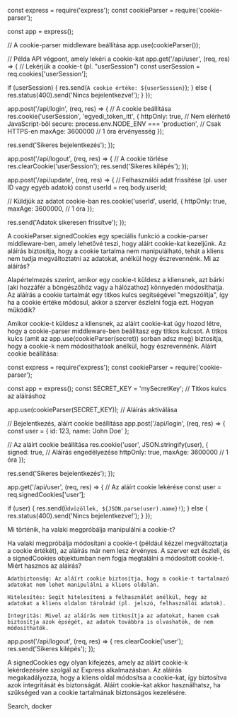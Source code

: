 const express = require('express');
const cookieParser = require('cookie-parser');

const app = express();

// A cookie-parser middleware beállítása
app.use(cookieParser());

// Példa API végpont, amely lekéri a cookie-kat
app.get('/api/user', (req, res) => {
  // Lekérjük a cookie-t (pl. "userSession")
  const userSession = req.cookies['userSession'];
  
  if (userSession) {
    res.send(`A cookie értéke: ${userSession}`);
  } else {
    res.status(400).send('Nincs bejelentkezve!');
  }
});









app.post('/api/login', (req, res) => {
  // A cookie beállítása
  res.cookie('userSession', 'egyedi_token_itt', {
    httpOnly: true,        // Nem elérhető JavaScript-ből
    secure: process.env.NODE_ENV === 'production', // Csak HTTPS-en
    maxAge: 3600000        // 1 óra érvényesség
  });

  res.send('Sikeres bejelentkezés');
});











app.post('/api/logout', (req, res) => {
  // A cookie törlése
  res.clearCookie('userSession');
  res.send('Sikeres kilépés');
});












app.post('/api/update', (req, res) => {
  // Felhasználói adat frissítése (pl. user ID vagy egyéb adatok)
  const userId = req.body.userId;

  // Küldjük az adatot cookie-ban
  res.cookie('userId', userId, {
    httpOnly: true,
    maxAge: 3600000, // 1 óra
  });

  res.send('Adatok sikeresen frissítve');
});







A cookieParser.signedCookies egy speciális funkció a cookie-parser middleware-ben, amely lehetővé teszi, hogy aláírt cookie-kat kezeljünk. Az aláírás biztosítja, hogy a cookie tartalma nem manipulálható, tehát a kliens nem tudja megváltoztatni az adatokat, anélkül hogy észrevennénk.
Mi az aláírás?

Alapértelmezés szerint, amikor egy cookie-t küldesz a kliensnek, azt bárki (aki hozzáfér a böngészőhöz vagy a hálózathoz) könnyedén módosíthatja. Az aláírás a cookie tartalmát egy titkos kulcs segítségével "megszólítja", így ha a cookie értéke módosul, akkor a szerver észlelni fogja ezt.
Hogyan működik?

Amikor cookie-t küldesz a kliensnek, az aláírt cookie-kat úgy hozod létre, hogy a cookie-parser middleware-ben beállítasz egy titkos kulcsot. A titkos kulcs (amit az app.use(cookieParser(secret)) sorban adsz meg) biztosítja, hogy a cookie-k nem módosíthatóak anélkül, hogy észrevennénk.
Aláírt cookie beállítása:





const express = require('express');
const cookieParser = require('cookie-parser');

const app = express();
const SECRET_KEY = 'mySecretKey';  // Titkos kulcs az aláíráshoz

app.use(cookieParser(SECRET_KEY));  // Aláírás aktiválása

// Bejelentkezés, aláírt cookie beállítása
app.post('/api/login', (req, res) => {
  const user = { id: 123, name: 'John Doe' };

  // Az aláírt cookie beállítása
  res.cookie('user', JSON.stringify(user), {
    signed: true,  // Aláírás engedélyezése
    httpOnly: true,
    maxAge: 3600000  // 1 óra
  });

  res.send('Sikeres bejelentkezés');
});





app.get('/api/user', (req, res) => {
  // Az aláírt cookie lekérése
  const user = req.signedCookies['user'];
  
  if (user) {
    res.send(`Üdvözöllek, ${JSON.parse(user).name}!`);
  } else {
    res.status(400).send('Nincs bejelentkezve!');
  }
});




Mi történik, ha valaki megpróbálja manipulálni a cookie-t?

Ha valaki megpróbálja módosítani a cookie-t (például kézzel megváltoztatja a cookie értékét), az aláírás már nem lesz érvényes. A szerver ezt észleli, és a signedCookies objektumban nem fogja megtalálni a módosított cookie-t.
Miért hasznos az aláírás?

    Adatbiztonság: Az aláírt cookie biztosítja, hogy a cookie-t tartalmazó adatokat nem lehet manipulálni a kliens oldalán.

    Hitelesítés: Segít hitelesíteni a felhasználót anélkül, hogy az adatokat a kliens oldalon tárolnád (pl. jelszó, felhasználói adatok).

    Integritás: Mivel az aláírás nem titkosítja az adatokat, hanem csak biztosítja azok épségét, az adatok továbbra is olvashatók, de nem módosíthatók.




app.post('/api/logout', (req, res) => {
  res.clearCookie('user');
  res.send('Sikeres kilépés');
});




A signedCookies egy olyan kifejezés, amely az aláírt cookie-k lekérdezésére szolgál az Express alkalmazásban. Az aláírás megakadályozza, hogy a kliens oldal módosítsa a cookie-kat, így biztosítva azok integritását és biztonságát. Aláírt cookie-kat akkor használhatsz, ha szükséged van a cookie tartalmának biztonságos kezelésére.



Search, docker